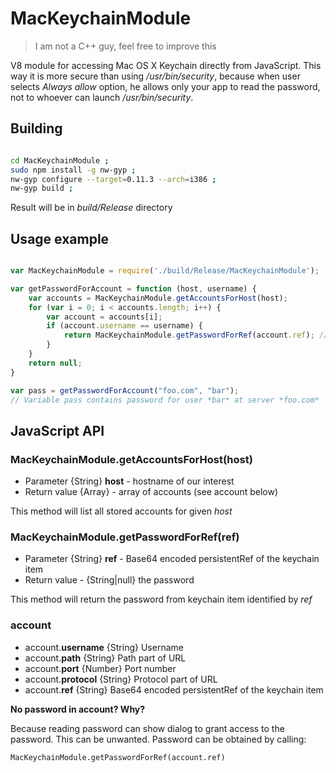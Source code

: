 # MacKeychainModule

> I am not a C++ guy, feel free to improve this

V8 module for accessing Mac OS X Keychain directly from JavaScript. This way it is more secure than using */usr/bin/security*, because when user selects *Always allow* option, he allows only your app to read the password, not to whoever can launch */usr/bin/security*.

## Building

```Bash

cd MacKeychainModule ;
sudo npm install -g nw-gyp ;
nw-gyp configure --target=0.11.3 --arch=i386 ;
nw-gyp build ;

```

Result will be in *build/Release* directory

## Usage example

```JavaScript

var MacKeychainModule = require('./build/Release/MacKeychainModule');

var getPasswordForAccount = function (host, username) {
    var accounts = MacKeychainModule.getAccountsForHost(host);
    for (var i = 0; i < accounts.length; i++) {
        var account = accounts[i];
        if (account.username == username) {
            return MacKeychainModule.getPasswordForRef(account.ref); // Keychain might ask user to allow access
        }
    }
    return null;
}

var pass = getPasswordForAccount("foo.com", "bar");
// Variable pass contains password for user *bar* at server *foo.com*

```

## JavaScript API

### MacKeychainModule.getAccountsForHost(host)

- Parameter {String} **host** - hostname of our interest
- Return value {Array} - array of accounts (see account below)

This method will list all stored accounts for given *host*

### MacKeychainModule.getPasswordForRef(ref)

- Parameter {String} **ref** - Base64 encoded persistentRef of the keychain item
- Return value - {String|null} the password

This method will return the password from keychain item identified by *ref*

### account

- account.**username** {String} Username
- account.**path** {String} Path part of URL
- account.**port** {Number} Port number
- account.**protocol** {String} Protocol part of URL
- account.**ref** {String} Base64 encoded persistentRef of the keychain item

**No password in account? Why?**

Because reading password can show dialog to grant access to the password. This can be unwanted. Password can be obtained by calling:

```
MacKeychainModule.getPasswordForRef(account.ref)
```
